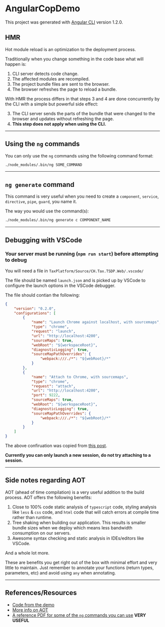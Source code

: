 # AngularCopDemo

This project was generated with [Angular CLI](https://github.com/angular/angular-cli) version 1.2.0.

## HMR

Hot module reload is an optimization to the deployment process.

Traditionally when you change something in the code base what will happen is:

1. CLI server detects code change.
2. The affected modules are recompiled.
3. The project bundle files are sent to the browser.
4. The browser refreshes the page to reload a bundle.

With HMR the process differs in that steps 3 and 4 are done concurrently by the CLI with a simple but powerful side effect:

3. The CLI server sends the parts of the bundle that were changed to the browser and updates without refreshing the page.
4. **This step does not apply when using the CLI.**

---

## Using the `ng` commands

You can only use the `ng` commands using the following command format:

```bash
./node_modules/.bin/ng SOME_COMMAND
```

---

## `ng generate` command

This command is very useful when you need to create a `component`, `service`, `directive`, `pipe`, `guard`, you name it.

The way you would use the command(s):

```bash
./node_modules/.bin/ng generate c COMPONENT_NAME
```

---

## Debugging with VSCode

### **Your server must be running (`npm run start`) before attempting to debug**

You will need a file in `TaxPlatform/Source/CH.Tax.TSDP.Web/.vscode/`

The file should be named `launch.json` and is picked up by VSCode to configure the launch options in the VSCode debugger.

The file should contian the following:

```json
{
    "version": "0.2.0",
    "configurations": [
        {
            "name": "Launch Chrome against localhost, with sourcemaps",
            "type": "chrome",
            "request": "launch",
            "url": "http://localhost:4200",
            "sourceMaps": true,
            "webRoot": "${workspaceRoot}",
            "diagnosticLogging": true,
            "sourceMapPathOverrides": {
                "webpack:///./*": "${webRoot}/*"
            }
        },
        {
            "name": "Attach to Chrome, with sourcemaps",
            "type": "chrome",
            "request": "attach",
            "url": "http://localhost:4200",
            "port": 9222,
            "sourceMaps": true,
            "webRoot": "${workspaceRoot}",
            "diagnosticLogging": true,
            "sourceMapPathOverrides": {
                "webpack:///./*": "${webRoot}/*"
            }
        }
    ]
}
```

The above confiruation was copied from [this post](https://github.com/angular/angular-cli/issues/2453#issuecomment-269055938).

**Currently you can only launch a new session, do not try attaching to a session.**

---

## Side notes regarding AOT

AOT (ahead of time compilation) is a very useful addition to the build process. AOT offers the following benefits:

1. Close to 100% code static analysis of `typescript` code, styling analysis like `less` & `css` code, and `html` code that will catch errors at compile time rather than runtime.
2. Tree shaking when building our application. This results is smaller bundle sizes when we deploy which means less bandwidth consumption on our servers.
3. Awesome syntax checking and static analysis in IDEs/editors like VSCode.

And a whole lot more.

These are benefits you get right out of the box with minimal effort and very little to maintain. Just remember to annotate your functions (return types, parameters, etc) and avoid using `any` when annotating.

---

## References/Resources

 - [Code from the demo](https://github.com/atbe-crowe/angular-cop-demo-07-17)
 - [More info on AOT](https://angular.io/guide/aot-compiler)
 - [A reference PDF for some of the `ng` commands you can use](https://cli.angular.io/reference.pdf) **VERY USEFUL**